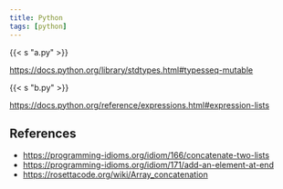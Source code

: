 ```yaml
---
title: Python
tags: [python]
---
```


{{< s "a.py" >}}

<https://docs.python.org/library/stdtypes.html#typesseq-mutable>

{{< s "b.py" >}}

<https://docs.python.org/reference/expressions.html#expression-lists>

## References

- <https://programming-idioms.org/idiom/166/concatenate-two-lists>
- <https://programming-idioms.org/idiom/171/add-an-element-at-end>
- <https://rosettacode.org/wiki/Array_concatenation>
